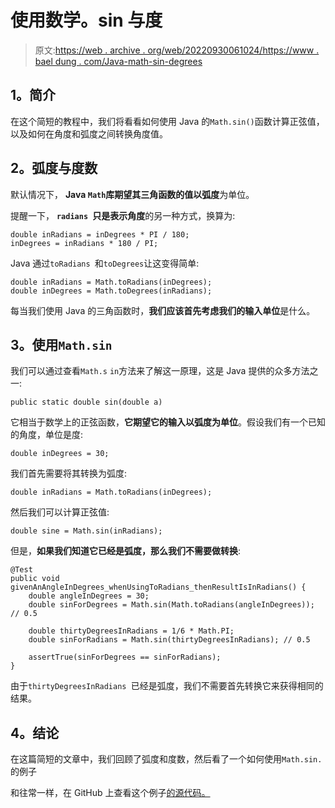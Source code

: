 # 使用数学。sin 与度

> 原文:[https://web . archive . org/web/20220930061024/https://www . bael dung . com/Java-math-sin-degrees](https://web.archive.org/web/20220930061024/https://www.baeldung.com/java-math-sin-degrees)

## **1。简介**

在这个简短的教程中，我们将看看如何使用 Java 的`Math.sin()`函数计算正弦值，以及如何在角度和弧度之间转换角度值。

## **2。弧度与度数**

默认情况下， **Java `Math`库期望其三角函数的值以弧度**为单位。

提醒一下， **`radians `只是表示角度**的另一种方式，换算为:

```
double inRadians = inDegrees * PI / 180;
inDegrees = inRadians * 180 / PI;
```

Java 通过`toRadians `和`toDegrees`让这变得简单:

```
double inRadians = Math.toRadians(inDegrees);
double inDegrees = Math.toDegrees(inRadians);
```

每当我们使用 Java 的三角函数时，**我们应该首先考虑我们的输入单位**是什么。

## **3。使用`Math.sin`**

我们可以通过查看`Math.s` `in`方法来了解这一原理，这是 Java 提供的众多方法之一:

```
public static double sin(double a)
```

它相当于数学上的正弦函数，**它期望它的输入以弧度为单位**。假设我们有一个已知的角度，单位是度:

```
double inDegrees = 30;
```

我们首先需要将其转换为弧度:

```
double inRadians = Math.toRadians(inDegrees);
```

然后我们可以计算正弦值:

```
double sine = Math.sin(inRadians);
```

但是，**如果我们知道它已经是弧度，那么我们不需要做转换**:

```
@Test
public void givenAnAngleInDegrees_whenUsingToRadians_thenResultIsInRadians() {
    double angleInDegrees = 30;
    double sinForDegrees = Math.sin(Math.toRadians(angleInDegrees)); // 0.5

    double thirtyDegreesInRadians = 1/6 * Math.PI;
    double sinForRadians = Math.sin(thirtyDegreesInRadians); // 0.5

    assertTrue(sinForDegrees == sinForRadians);
}
```

由于`thirtyDegreesInRadians `已经是弧度，我们不需要首先转换它来获得相同的结果。

## **4。结论**

在这篇简短的文章中，我们回顾了弧度和度数，然后看了一个如何使用`Math.sin.`的例子

和往常一样，在 GitHub 上查看这个例子[的源代码。](https://web.archive.org/web/20221129012602/https://github.com/eugenp/tutorials/tree/master/core-java-modules/core-java-numbers)
